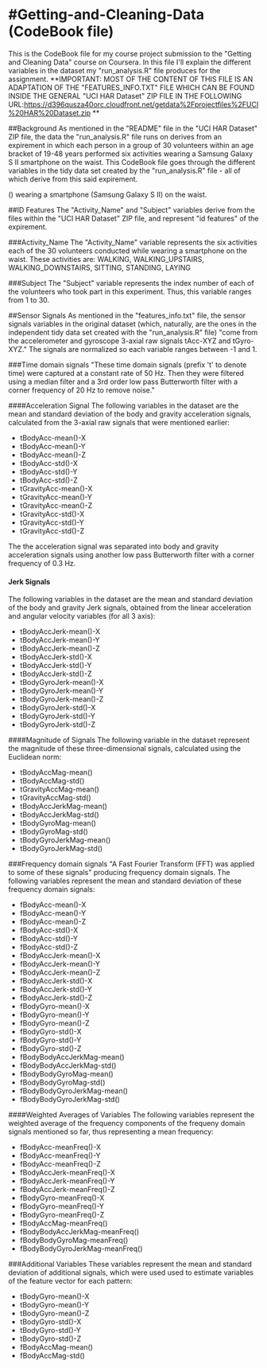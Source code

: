 #Getting-and-Cleaning-Data (CodeBook file)
==========================================

This is the CodeBook file for my course project submission to the "Getting and Cleaning Data" course on Coursera.
In this file I'll explain the different variables in the dataset my "run_analysis.R" file produces for the assignment.
**IMPORTANT: MOST OF THE CONTENT OF THIS FILE IS AN ADAPTATION OF THE "FEATURES_INFO.TXT" FILE WHICH CAN BE FOUND INSIDE
THE GENERAL "UCI HAR Dataset" ZIP FILE IN THE FOLLOWING URL:https://d396qusza40orc.cloudfront.net/getdata%2Fprojectfiles%2FUCI%20HAR%20Dataset.zip **

##Background
As mentioned in the "README" file in the "UCI HAR Dataset" ZIP file, the data the "run_analysis.R" file runs on derives from an
expirement in which each person in a group of 30 volunteers within an age bracket of 19-48 years performed six activities wearing
a Samsung Galaxy S II smartphone on the waist.
This CodeBook file goes through the different variables in the tidy data set created by the "run_analysis.R" file - all of which
derive from this said expirement.

 () wearing a smartphone (Samsung Galaxy S II) on the waist.


##ID Features
The "Activity_Name" and "Subject" variables derive from the files within the "UCI HAR Dataset" ZIP file, and represent "id features"
of the expirement.

###Activity_Name
The "Activity_Name" variable represents the six activities each of the 30 volunteers conducted while wearing a smartphone on the waist.
These activities are: WALKING, WALKING_UPSTAIRS, WALKING_DOWNSTAIRS, SITTING, STANDING, LAYING

###Subject
The "Subject" variable represents the index number of each of the volunteers who took part in this experiment.
Thus, this variable ranges from 1 to 30.

##Sensor Signals
As mentioned in the "features_info.txt" file, the sensor signals variables in the original dataset (which, naturally, are the ones
in the independent tidy data set created with the "run_analysis.R" file) "come from the accelerometer and gyroscope 3-axial raw signals
tAcc-XYZ and tGyro-XYZ."
The signals are normalized so each variable ranges between -1 and 1.

###Time domain signals
"These time domain signals (prefix 't' to denote time) were captured at a constant rate of 50 Hz. Then they were filtered
using a median filter and a 3rd order low pass Butterworth filter with a corner frequency of 20 Hz to remove noise."

####Acceleration Signal
The following variables in the dataset are the mean and standard deviation of the body and gravity acceleration signals, calculated
from the 3-axial raw signals that were mentioned earlier:
* tBodyAcc-mean()-X    
* tBodyAcc-mean()-Y              
* tBodyAcc-mean()-Z
* tBodyAcc-std()-X               
* tBodyAcc-std()-Y
* tBodyAcc-std()-Z               
* tGravityAcc-mean()-X
* tGravityAcc-mean()-Y           
* tGravityAcc-mean()-Z
* tGravityAcc-std()-X            
* tGravityAcc-std()-Y
* tGravityAcc-std()-Z

The the acceleration signal was separated into body and gravity acceleration signals using another low pass Butterworth filter with a
corner frequency of 0.3 Hz. 

#### Jerk Signals
The following variables in the dataset are the mean and standard deviation of the body and gravity Jerk signals, obtained from the
linear acceleration and angular velocity variables (for all 3 axis):
* tBodyAccJerk-mean()-X
* tBodyAccJerk-mean()-Y          
* tBodyAccJerk-mean()-Z
* tBodyAccJerk-std()-X           
* tBodyAccJerk-std()-Y
* tBodyAccJerk-std()-Z           
* tBodyGyroJerk-mean()-X
* tBodyGyroJerk-mean()-Y         
* tBodyGyroJerk-mean()-Z
* tBodyGyroJerk-std()-X          
* tBodyGyroJerk-std()-Y
* tBodyGyroJerk-std()-Z          

####Magnitude of Signals
The following variable in the dataset represent the magnitude of these three-dimensional signals, calculated using the Euclidean norm:
* tBodyAccMag-mean()
* tBodyAccMag-std()              
* tGravityAccMag-mean()
* tGravityAccMag-std()           
* tBodyAccJerkMag-mean()
* tBodyAccJerkMag-std()          
* tBodyGyroMag-mean()
* tBodyGyroMag-std()             
* tBodyGyroJerkMag-mean()
* tBodyGyroJerkMag-std()         

###Frequency domain signals
"A Fast Fourier Transform (FFT) was applied to some of these signals" producing frequency domain signals.
The following variables represent the mean and standard deviation of these frequency domain signals:
* fBodyAcc-mean()-X
* fBodyAcc-mean()-Y              
* fBodyAcc-mean()-Z
* fBodyAcc-std()-X               
* fBodyAcc-std()-Y
* fBodyAcc-std()-Z               
* fBodyAccJerk-mean()-X          
* fBodyAccJerk-mean()-Y
* fBodyAccJerk-mean()-Z          
* fBodyAccJerk-std()-X
* fBodyAccJerk-std()-Y           
* fBodyAccJerk-std()-Z
* fBodyGyro-mean()-X
* fBodyGyro-mean()-Y             
* fBodyGyro-mean()-Z
* fBodyGyro-std()-X              
* fBodyGyro-std()-Y
* fBodyGyro-std()-Z              
* fBodyBodyAccJerkMag-mean()
* fBodyBodyAccJerkMag-std()      
* fBodyBodyGyroMag-mean()        
* fBodyBodyGyroMag-std()
* fBodyBodyGyroJerkMag-mean()
* fBodyBodyGyroJerkMag-std()     

####Weighted Averages of Variables
The following variables represent the weighted average of the frequency components of the frequeny domain signals mentioned so far, thus
representing a mean frequency:
* fBodyAcc-meanFreq()-X
* fBodyAcc-meanFreq()-Y          
* fBodyAcc-meanFreq()-Z
* fBodyAccJerk-meanFreq()-X      
* fBodyAccJerk-meanFreq()-Y
* fBodyAccJerk-meanFreq()-Z      
* fBodyGyro-meanFreq()-X
* fBodyGyro-meanFreq()-Y         
* fBodyGyro-meanFreq()-Z
* fBodyAccMag-meanFreq()         
* fBodyBodyAccJerkMag-meanFreq()
* fBodyBodyGyroMag-meanFreq()    
* fBodyBodyGyroJerkMag-meanFreq()

###Additional Variables
These variables represent the mean and standard deviation of additional signals, which were used used to estimate variables of the feature
vector for each pattern:
* tBodyGyro-mean()-X
* tBodyGyro-mean()-Y             
* tBodyGyro-mean()-Z
* tBodyGyro-std()-X              
* tBodyGyro-std()-Y
* tBodyGyro-std()-Z              
* fBodyAccMag-mean()             
* fBodyAccMag-std()